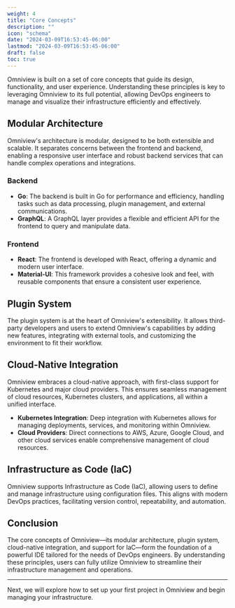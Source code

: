 ```yaml
---
weight: 4
title: "Core Concepts"
description: ""
icon: "schema"
date: "2024-03-09T16:53:45-06:00"
lastmod: "2024-03-09T16:53:45-06:00"
draft: false
toc: true
---
```


Omniview is built on a set of core concepts that guide its design, functionality, and user experience. Understanding these principles is key to leveraging Omniview to its full potential, allowing DevOps engineers to manage and visualize their infrastructure efficiently and effectively.

## Modular Architecture

Omniview's architecture is modular, designed to be both extensible and scalable. It separates concerns between the frontend and backend, enabling a responsive user interface and robust backend services that can handle complex operations and integrations.

### Backend
- **Go**: The backend is built in Go for performance and efficiency, handling tasks such as data processing, plugin management, and external communications.
- **GraphQL**: A GraphQL layer provides a flexible and efficient API for the frontend to query and manipulate data.

### Frontend
- **React**: The frontend is developed with React, offering a dynamic and modern user interface.
- **Material-UI**: This framework provides a cohesive look and feel, with reusable components that ensure a consistent user experience.

## Plugin System

The plugin system is at the heart of Omniview's extensibility. It allows third-party developers and users to extend Omniview's capabilities by adding new features, integrating with external tools, and customizing the environment to fit their workflow.

## Cloud-Native Integration

Omniview embraces a cloud-native approach, with first-class support for Kubernetes and major cloud providers. This ensures seamless management of cloud resources, Kubernetes clusters, and applications, all within a unified interface.

- **Kubernetes Integration**: Deep integration with Kubernetes allows for managing deployments, services, and monitoring within Omniview.
- **Cloud Providers**: Direct connections to AWS, Azure, Google Cloud, and other cloud services enable comprehensive management of cloud resources.

## Infrastructure as Code (IaC)

Omniview supports Infrastructure as Code (IaC), allowing users to define and manage infrastructure using configuration files. This aligns with modern DevOps practices, facilitating version control, repeatability, and automation.

## Conclusion

The core concepts of Omniview—its modular architecture, plugin system, cloud-native integration, and support for IaC—form the foundation of a powerful IDE tailored for the needs of DevOps engineers. By understanding these principles, users can fully utilize Omniview to streamline their infrastructure management and operations.

---

Next, we will explore how to set up your first project in Omniview and begin managing your infrastructure.
